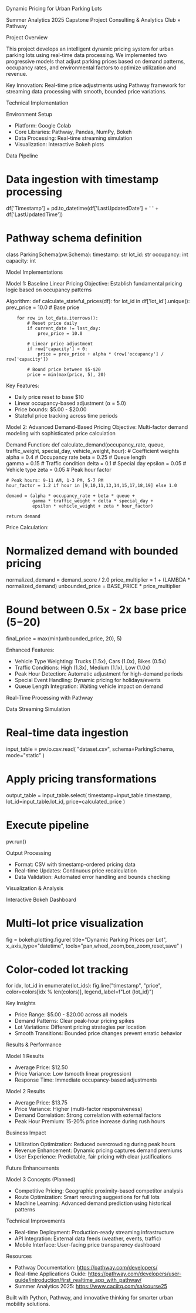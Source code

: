 Dynamic Pricing for Urban Parking Lots

Summer Analytics 2025 Capstone Project
Consulting & Analytics Club × Pathway

Project Overview

This project develops an intelligent dynamic pricing system for urban parking lots using real-time data processing. We implemented two progressive models that adjust parking prices based on demand patterns, occupancy rates, and environmental factors to optimize utilization and revenue.

Key Innovation: Real-time price adjustments using Pathway framework for streaming data processing with smooth, bounded price variations.

Technical Implementation

Environment Setup
- Platform: Google Colab
- Core Libraries: Pathway, Pandas, NumPy, Bokeh
- Data Processing: Real-time streaming simulation
- Visualization: Interactive Bokeh plots

Data Pipeline
# Data ingestion with timestamp processing
df['Timestamp'] = pd.to_datetime(df['LastUpdatedDate'] + ' ' + df['LastUpdatedTime'])

# Pathway schema definition
class ParkingSchema(pw.Schema):
    timestamp: str
    lot_id: str
    occupancy: int
    capacity: int

Model Implementations

Model 1: Baseline Linear Pricing
Objective: Establish fundamental pricing logic based on occupancy patterns

Algorithm:
def calculate_stateful_prices(df):
    for lot_id in df['lot_id'].unique():
        prev_price = 10.0  # Base price
        
        for row in lot_data.iterrows():
            # Reset price daily
            if current_date != last_day:
                prev_price = 10.0
                
            # Linear price adjustment
            if row['capacity'] > 0:
                price = prev_price + alpha * (row['occupancy'] / row['capacity'])
            
            # Bound price between $5-$20
            price = min(max(price, 5), 20)

Key Features:
- Daily price reset to base $10
- Linear occupancy-based adjustment (α = 5.0)
- Price bounds: $5.00 - $20.00
- Stateful price tracking across time periods

Model 2: Advanced Demand-Based Pricing
Objective: Multi-factor demand modeling with sophisticated price calculation

Demand Function:
def calculate_demand(occupancy_rate, queue, traffic_weight, special_day, vehicle_weight, hour):
    # Coefficient weights
    alpha = 0.4    # Occupancy rate
    beta = 0.25    # Queue length  
    gamma = 0.15   # Traffic condition
    delta = 0.1    # Special day
    epsilon = 0.05 # Vehicle type
    zeta = 0.05    # Peak hour factor
    
    # Peak hours: 9-11 AM, 1-3 PM, 5-7 PM
    hour_factor = 1.2 if hour in [9,10,11,13,14,15,17,18,19] else 1.0
    
    demand = (alpha * occupancy_rate + beta * queue + 
              gamma * traffic_weight + delta * special_day + 
              epsilon * vehicle_weight + zeta * hour_factor)
    
    return demand

Price Calculation:
# Normalized demand with bounded pricing
normalized_demand = demand_score / 2.0
price_multiplier = 1 + (LAMBDA * normalized_demand)
unbounded_price = BASE_PRICE * price_multiplier

# Bound between 0.5x - 2x base price ($5-$20)
final_price = max(min(unbounded_price, 20), 5)

Enhanced Features:
- Vehicle Type Weighting: Trucks (1.5x), Cars (1.0x), Bikes (0.5x)
- Traffic Conditions: High (1.3x), Medium (1.1x), Low (1.0x)
- Peak Hour Detection: Automatic adjustment for high-demand periods
- Special Event Handling: Dynamic pricing for holidays/events
- Queue Length Integration: Waiting vehicle impact on demand

Real-Time Processing with Pathway

Data Streaming Simulation
# Real-time data ingestion
input_table = pw.io.csv.read(
    "dataset.csv",
    schema=ParkingSchema,
    mode="static"
)

# Apply pricing transformations
output_table = input_table.select(
    timestamp=input_table.timestamp,
    lot_id=input_table.lot_id,
    price=calculated_price
)

# Execute pipeline
pw.run()

Output Processing
- Format: CSV with timestamp-ordered pricing data
- Real-time Updates: Continuous price recalculation
- Data Validation: Automated error handling and bounds checking

Visualization & Analysis

Interactive Bokeh Dashboard
# Multi-lot price visualization
fig = bokeh.plotting.figure(
    title="Dynamic Parking Prices per Lot",
    x_axis_type="datetime",
    tools="pan,wheel_zoom,box_zoom,reset,save"
)

# Color-coded lot tracking
for idx, lot_id in enumerate(lot_ids):
    fig.line("timestamp", "price", 
             color=colors[idx % len(colors)], 
             legend_label=f"Lot {lot_id}")

Key Insights
- Price Range: $5.00 - $20.00 across all models
- Demand Patterns: Clear peak-hour pricing spikes
- Lot Variations: Different pricing strategies per location
- Smooth Transitions: Bounded price changes prevent erratic behavior

Results & Performance

Model 1 Results
- Average Price: $12.50
- Price Variance: Low (smooth linear progression)
- Response Time: Immediate occupancy-based adjustments

Model 2 Results  
- Average Price: $13.75
- Price Variance: Higher (multi-factor responsiveness)
- Demand Correlation: Strong correlation with external factors
- Peak Hour Premium: 15-20% price increase during rush hours

Business Impact
- Utilization Optimization: Reduced overcrowding during peak hours
- Revenue Enhancement: Dynamic pricing captures demand premiums
- User Experience: Predictable, fair pricing with clear justifications

Future Enhancements

Model 3 Concepts (Planned)
- Competitive Pricing: Geographic proximity-based competitor analysis
- Route Optimization: Smart rerouting suggestions for full lots
- Machine Learning: Advanced demand prediction using historical patterns

Technical Improvements
- Real-time Deployment: Production-ready streaming infrastructure
- API Integration: External data feeds (weather, events, traffic)
- Mobile Interface: User-facing price transparency dashboard

Resources

- Pathway Documentation: https://pathway.com/developers/
- Real-time Applications Guide: https://pathway.com/developers/user-guide/introduction/first_realtime_app_with_pathway/
- Summer Analytics 2025: https://www.caciitg.com/sa/course25

Built with Python, Pathway, and innovative thinking for smarter urban mobility solutions.
